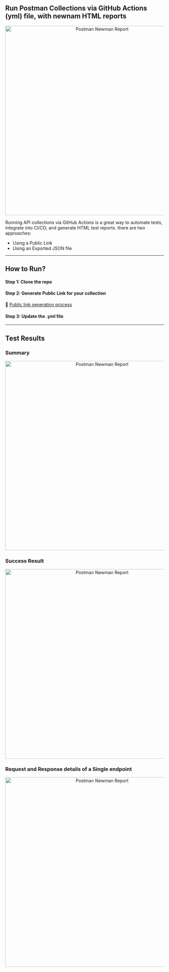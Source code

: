 ## Run Postman Collections via GitHub Actions (yml) file, with newnam HTML reports

<p align="center">
  <img src="https://github.com/imranreee/API-test-automation-newman/blob/main/docs/postman_newman.png" alt="Postman Newman Report" width="600"/>
</p>

Running API collections via GitHub Actions is a great way to automate tests, integrate into CI/CD, and generate HTML test reports. there are two approaches:

- Using a Public Link
- Using an Exported JSON file

---
## How to Run?

#### Step 1: Clone the repo 

#### Step 2: Generate Public Link for your collection
🔗 [Public link generation process](https://www.linkedin.com/pulse/running-postman-collections-from-cli-using-newman-html-al-imran-tdolc)

#### Step 3: Update the .yml file

---
## Test Results

### Summary
<p align="center">
  <img src="https://github.com/imranreee/API-test-automation-newman/blob/main/docs/newman_report_summary.png" alt="Postman Newman Report" width="600"/>
</p>

### Success Result
<p align="center">
  <img src="https://github.com/imranreee/API-test-automation-newman/blob/main/docs/newman_report_success.png" alt="Postman Newman Report" width="600"/>
</p>

### Request and Response details of a Single endpoint

<p align="center">
  <img src="https://github.com/imranreee/API-test-automation-newman/blob/main/docs/newman_report_details.png" alt="Postman Newman Report" width="600"/>
</p>
